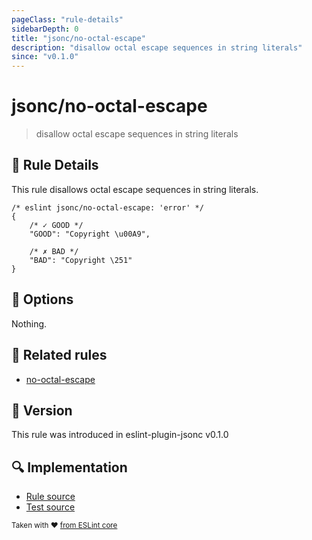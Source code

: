 ```yaml
---
pageClass: "rule-details"
sidebarDepth: 0
title: "jsonc/no-octal-escape"
description: "disallow octal escape sequences in string literals"
since: "v0.1.0"
---
```

# jsonc/no-octal-escape

> disallow octal escape sequences in string literals

## :book: Rule Details

This rule disallows octal escape sequences in string literals.

<eslint-code-block>

<!-- eslint-skip -->

```json5
/* eslint jsonc/no-octal-escape: 'error' */
{
    /* ✓ GOOD */
    "GOOD": "Copyright \u00A9",

    /* ✗ BAD */
    "BAD": "Copyright \251"
}
```

</eslint-code-block>

## :wrench: Options

Nothing.

## :couple: Related rules

- [no-octal-escape]

[no-octal-escape]: https://eslint.org/docs/rules/no-octal-escape

## :rocket: Version

This rule was introduced in eslint-plugin-jsonc v0.1.0

## :mag: Implementation

- [Rule source](https://github.com/ota-meshi/eslint-plugin-jsonc/blob/master/lib/rules/no-octal-escape.ts)
- [Test source](https://github.com/ota-meshi/eslint-plugin-jsonc/blob/master/tests/lib/rules/no-octal-escape.js)

<sup>Taken with ❤️ [from ESLint core](https://eslint.org/docs/rules/no-octal-escape)</sup>

